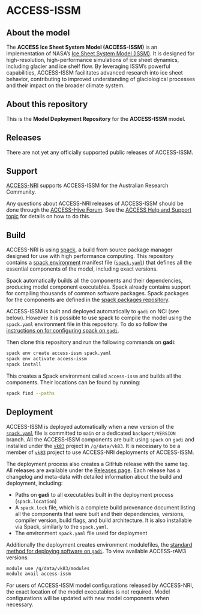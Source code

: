 # ACCESS-ISSM

## About the model
The **ACCESS Ice Sheet System Model (ACCESS-ISSM)** is an implementation of NASA’s [Ice Sheet System Model (ISSM)](https://issm.jpl.nasa.gov/). It is designed for high-resolution, high-performance simulations of ice sheet dynamics, including glacier and ice shelf flow. By leveraging ISSM’s powerful capabilities, ACCESS-ISSM facilitates advanced research into ice sheet behavior, contributing to improved understanding of glaciological processes and their impact on the broader climate system.

## About this repository
This is the **Model Deployment Repository** for the **ACCESS-ISSM** model.

## Releases
There are not yet any officially supported public releases of ACCESS-ISSM.

## Support
[ACCESS-NRI](https://www.access-nri.org.au) supports ACCESS-ISSM for the Australian Research Community.

Any questions about ACCESS-NRI releases of ACCESS-ISSM should be done through the [ACCESS-Hive Forum](https://forum.access-hive.org.au/). See the [ACCESS Help and Support topic](https://forum.access-hive.org.au/t/access-help-and-support/908) for details on how to do this.

## Build
ACCESS-NRI is using [spack](https://spack.io), a build from source package manager designed for use with high performance computing. This repository contains a [spack environment](https://spack.readthedocs.io/en/latest/environments.html) manifest file ([`spack.yaml`](./spack.yaml)) that defines all the essential components of the model, including exact versions.

Spack automatically builds all the components and their dependencies, producing model component executables. Spack already contains support for compiling thousands of common software packages. Spack packages for the components are defined in the [spack packages repository](https://github.com/ACCESS-NRI/spack_packages/).

ACCESS-ISSM is built and deployed automatically to `gadi` on NCI (see below). However it is possible to use spack to compile the model using the `spack.yaml` environment file in this repository. To do so follow the [instructions on for configuring spack on `gadi`]([https://forum.access-hive.org.au/t/how-to-build-access-om2-on-gadi/1545](https://access-hive.org.au/getting_started/spack/)).

Then clone this repository and run the following commands on **gadi**:

```bash
spack env create access-issm spack.yaml
spack env activate access-issm
spack install
```

This creates a Spack environment called `access-issm` and builds all the components. Their locations can be found by running:

```bash
spack find --paths
```

## Deployment
ACCESS-ISSM is deployed automatically when a new version of the [`spack.yaml`](./spack.yaml) file is committed to `main` or a dedicated `backport/VERSION` branch. All the ACCESS-ISSM components are built using `spack` on `gadi` and installed under the [`vk83`](https://my.nci.org.au/mancini/project/vk83) project in `/g/data/vk83`. It is necessary to be a member of [`vk83`](https://my.nci.org.au/mancini/project/vk83) project to use ACCESS-NRI deployments of ACCESS-ISSM.

The deployment process also creates a GitHub release with the same tag. All releases are available under the [Releases page](https://github.com/ACCESS-NRI/ACCESS-ISSM/releases). Each release has a changelog and meta-data with detailed information about the build and deployment, including:

- Paths on **gadi** to all executables built in the deployment process (`spack.location`)
- A `spack.lock` file, which is a complete build provenance document listing all the components that were built and their dependencies, versions, compiler version, build flags, and build architecture. It is also installable via Spack, similarly to the `spack.yaml`.
- The environment `spack.yaml` file used for deployment

Additionally the deployment creates environment modulefiles, the [standard method for deploying software on `gadi`](https://opus.nci.org.au/display/Help/Environment+Modules). To view available ACCESS-rAM3 versions:

```bash
module use /g/data/vk83/modules
module avail access-issm
```

For users of ACCESS-ISSM model configurations released by ACCESS-NRI, the exact location of the model executables is not required. Model configurations will be updated with new model components when necessary.

